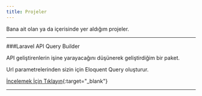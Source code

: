 ```yaml
---
title: Projeler
---
```


Bana ait olan ya da içerisinde yer aldığım projeler.

<hr>

###Laravel API Query Builder

API geliştirenlerin işine yarayacağını düşünerek geliştirdiğim bir paket. 

Url parametrelerinden sizin için Eloquent Query oluşturur.

[İncelemek İçin Tıklayın](http://github.com/selahattinunlu/laravel-api-query-builder){:target="_blank"}

<hr>